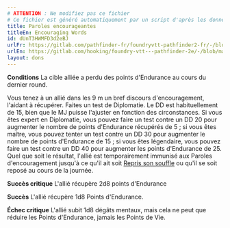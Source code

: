 ```yaml
---
# ATTENTION : Ne modifiez pas ce fichier
# Ce fichier est généré automatiquement par un script d'après les données du module Foundry VTT officiel et de sa traduction
title: Paroles encourageantes
titleEn: Encouraging Words
id: dUnT3HWMFD3d2eBJ
urlFr: https://gitlab.com/pathfinder-fr/foundryvtt-pathfinder2-fr/-/blob/master/data/feats/dUnT3HWMFD3d2eBJ.htm
urlEn: https://gitlab.com/hooking/foundry-vtt---pathfinder-2e/-/blob/master/packs/data/feats.db/encouraging-words.json
layout: dons
---
```

**Conditions** La cible alliée a perdu des points d'Endurance au cours du dernier round.

Vous tenez à un allié dans les 9 m un bref discours d'encouragement, l'aidant à récupérer. Faites un test de Diplomatie. Le DD est habituellement de 15, bien que le MJ puisse l'ajuster en fonction des circonstances. Si vous êtes expert en Diplomatie, vous pouvez faire un test contre un DD 20 pour augmenter le nombre de points d'Endurance récupérés de 5 ; si vous êtes maître, vous pouvez tenter un test contre un DD 30 pour augmenter le nombre de points d'Endurance de 15 ; si vous êtes légendaire, vous pouvez faire un test contre un DD 40 pour augmenter les points d'Endurance de 25. Quel que soit le résultat, l'allié est temporairement immunisé aux Paroles d'encouragement jusqu'à ce qu'il ait soit [Repris son souffle](../actions/reprendre-son-souffle.md) ou qu'il se soit reposé au cours de la journée.

**Succès critique** L'allié récupère 2d8 points d'Endurance

**Succès** L'allié récupère 1d8 Points d'Endurance.

**Échec critique** L'allié subit 1d8 dégâts mentaux, mais cela ne peut que réduire les Points d'Endurance, jamais les Points de Vie.

